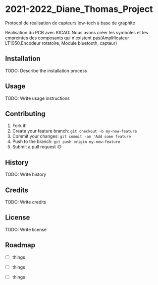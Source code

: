 # 2021-2022_Diane_Thomas_Project
Protocol de réalisation de capteurs low-tech à base de graphite

Réalisation du PCB avec KICAD: Nous avons créer les symboles et les empreintes des composants qui n'existent pas(Amplificateur LT1050,Encodeur rotatoire, Module bluetooth, capteur)

## Installation
TODO: Describe the installation process
## Usage
TODO: Write usage instructions
## Contributing
1. Fork it!
2. Create your feature branch: `git checkout -b my-new-feature`
3. Commit your changes: `git commit -am 'Add some feature'`
4. Push to the branch: `git push origin my-new-feature`
5. Submit a pull request :D
## History
TODO: Write history
## Credits
TODO: Write credits
## License
TODO: Write license
## Roadmap
  - [ ] things
  - [ ] things
  - [ ] things

